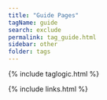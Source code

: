 ```yaml
---
title: "Guide Pages"
tagName: guide
search: exclude
permalink: tag_guide.html
sidebar: other
folder: tags
---
```

{% include taglogic.html %}

{% include links.html %}
